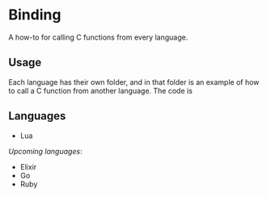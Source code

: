 Binding
===

A how-to for calling C functions from every language.

Usage
---

Each language has their own folder, and in that folder is an example of how to call a C function from another language. The code is

Languages
---

- Lua

*Upcoming languages*:

- Elixir
- Go
- Ruby
